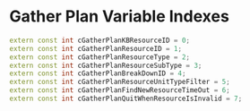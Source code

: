 # Gather Plan Variable Indexes

```cpp title="Gather Plan Variable Indexes
extern const int cGatherPlanKBResourceID = 0;
extern const int cGatherPlanResourceID = 1;
extern const int cGatherPlanResourceType = 2;
extern const int cGatherPlanResourceSubType = 3;
extern const int cGatherPlanBreakDownID = 4;
extern const int cGatherPlanResourceUnitTypeFilter = 5;
extern const int cGatherPlanFindNewResourceTimeOut = 6;
extern const int cGatherPlanQuitWhenResourceIsInvalid = 7;
```
